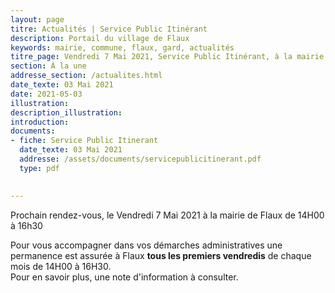 ```yaml
---
layout: page
titre: Actualités | Service Public Itinérant
description: Portail du village de Flaux
keywords: mairie, commune, flaux, gard, actualités
titre_page: Vendredi 7 Mai 2021, Service Public Itinérant, à la mairie de Flaux de 14H00 à 16h30
section: À la une
addresse_section: /actualites.html
date_texte: 03 Mai 2021
date: 2021-05-03
illustration: 
description_illustration: 
introduction: 
documents:
- fiche: Service Public Itinerant
  date_texte: 03 Mai 2021
  addresse: /assets/documents/servicepublicitinerant.pdf
  type: pdf

  
---
```


Prochain rendez-vous, le Vendredi 7 Mai 2021 à la mairie de Flaux de 14H00 à 16h30<br/>

Pour vous accompagner dans vos démarches administratives une permanence est assurée à Flaux <b>tous les premiers vendredis</b> de chaque mois de 14H00 à 16H30.<br/>
Pour en savoir plus, une note d'information à consulter.


